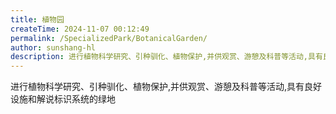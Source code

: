 ```yaml
---
title: 植物园
createTime: 2024-11-07 00:12:49
permalink: /SpecializedPark/BotanicalGarden/
author: sunshang-hl
description: 进行植物科学研究、引种驯化、植物保护,并供观赏、游憩及科普等活动,具有良好设施和解说标识系统的绿地
---
```


进行植物科学研究、引种驯化、植物保护,并供观赏、游憩及科普等活动,具有良好设施和解说标识系统的绿地